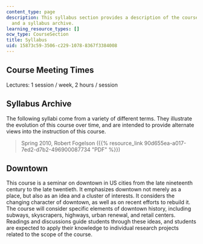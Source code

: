 ```yaml
---
content_type: page
description: This syllabus section provides a description of the course, meeting times,
  and a syllabus archive.
learning_resource_types: []
ocw_type: CourseSection
title: Syllabus
uid: 15873c59-3506-c229-1078-8367f3384008
---
```


Course Meeting Times
--------------------

Lectures: 1 session / week, 2 hours / session

Syllabus Archive
----------------

The following syllabi come from a variety of different terms. They illustrate the evolution of this course over time, and are intended to provide alternate views into the instruction of this course.

> Spring 2010, Robert Fogelson ({{% resource_link 90d655ea-a017-7ed2-d7b2-496900087734 "PDF" %}})

Downtown
--------

This course is a seminar on downtown in US cities from the late nineteenth century to the late twentieth. It emphasizes downtown not merely as a place, but also as an idea and a cluster of interests. It considers the changing character of downtown, as well as on recent efforts to rebuild it. The course will consider specific elements of downtown history, including subways, skyscrapers, highways, urban renewal, and retail centers. Readings and discussions guide students through these ideas, and students are expected to apply their knowledge to individual research projects related to the scope of the course.